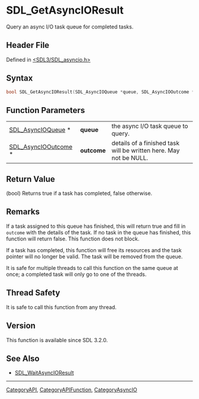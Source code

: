 # SDL_GetAsyncIOResult

Query an async I/O task queue for completed tasks.

## Header File

Defined in [<SDL3/SDL_asyncio.h>](https://github.com/libsdl-org/SDL/blob/main/include/SDL3/SDL_asyncio.h)

## Syntax

```c
bool SDL_GetAsyncIOResult(SDL_AsyncIOQueue *queue, SDL_AsyncIOOutcome *outcome);
```

## Function Parameters

|                                            |             |                                                                   |
| ------------------------------------------ | ----------- | ----------------------------------------------------------------- |
| [SDL_AsyncIOQueue](SDL_AsyncIOQueue) *     | **queue**   | the async I/O task queue to query.                                |
| [SDL_AsyncIOOutcome](SDL_AsyncIOOutcome) * | **outcome** | details of a finished task will be written here. May not be NULL. |

## Return Value

(bool) Returns true if a task has completed, false otherwise.

## Remarks

If a task assigned to this queue has finished, this will return true and
fill in `outcome` with the details of the task. If no task in the queue has
finished, this function will return false. This function does not block.

If a task has completed, this function will free its resources and the task
pointer will no longer be valid. The task will be removed from the queue.

It is safe for multiple threads to call this function on the same queue at
once; a completed task will only go to one of the threads.

## Thread Safety

It is safe to call this function from any thread.

## Version

This function is available since SDL 3.2.0.

## See Also

- [SDL_WaitAsyncIOResult](SDL_WaitAsyncIOResult)

----
[CategoryAPI](CategoryAPI), [CategoryAPIFunction](CategoryAPIFunction), [CategoryAsyncIO](CategoryAsyncIO)

